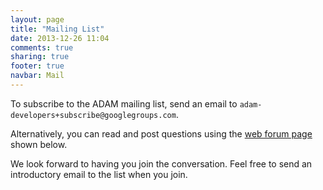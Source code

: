 ```yaml
---
layout: page
title: "Mailing List"
date: 2013-12-26 11:04
comments: true
sharing: true
footer: true
navbar: Mail
---
```


To subscribe to the ADAM mailing list, send an email to `adam-developers+subscribe@googlegroups.com`.

Alternatively, you can read and post questions using the [web forum page](https://groups.google.com/forum/#!forum/adam-developers)
shown below.

We look forward to having you join the conversation. Feel free to send an introductory email to the
list when you join.

<iframe id="forum_embed"
  src="javascript:void(0)"
  scrolling="no"
  frameborder="0"
  width="900"
  height="700">
</iframe>

<script type="text/javascript">
  document.getElementById('forum_embed').src =
     'https://groups.google.com/forum/embed/?place=forum/adam-developers'
     + '&showsearch=true&showpopout=true&showtabs=false'
     + '&parenturl=' + encodeURIComponent(window.location.href);
</script>
